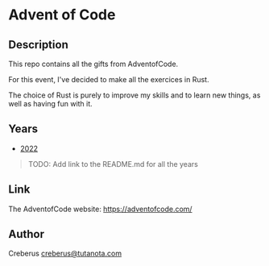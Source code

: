 # Advent of Code

## Description

This repo contains all the gifts from AdventofCode.

For this event, I've decided to make all the exercices in Rust.

The choice of Rust is purely to improve my skills and to learn new things, as well as having fun with it.

## Years

- [2022](aoc-2022/)

> TODO: Add link to the README.md for all the years

## Link

The AdventofCode website: <https://adventofcode.com/>

## Author

Creberus <creberus@tutanota.com>
